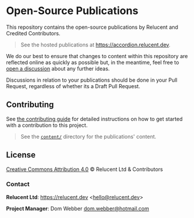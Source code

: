 # Open-Source Publications

This repository contains the open-source publications by Relucent and Credited
Contributors.

> See the hosted publications at <https://accordion.relucent.dev>.

We do our best to ensure that changes to content within this repository are
reflected online as quickly as possible but, in the meantime, feel free to
[open a discussion](https://github.com/Relucent-Software/publications/discussions)
about any further ideas.

Discussions in relation to your publications should be done in your Pull
Request, regardless of whether its a Draft Pull Request.

## Contributing

See [the contributing guide](CONTRIBUTING.md) for detailed instructions on how to get started
with a contribution to this project.

> See the [`content/`](content/) directory for the publications' content.

## License

[Creative Commons Attribution 4.0](LICENSE) &copy; Relucent Ltd & Contributors

### Contact

**Relucent Ltd**: <https://relucent.dev> <<hello@relucent.dev>>

**Project Manager**: Dom Webber <dom.webber@hotmail.com>
